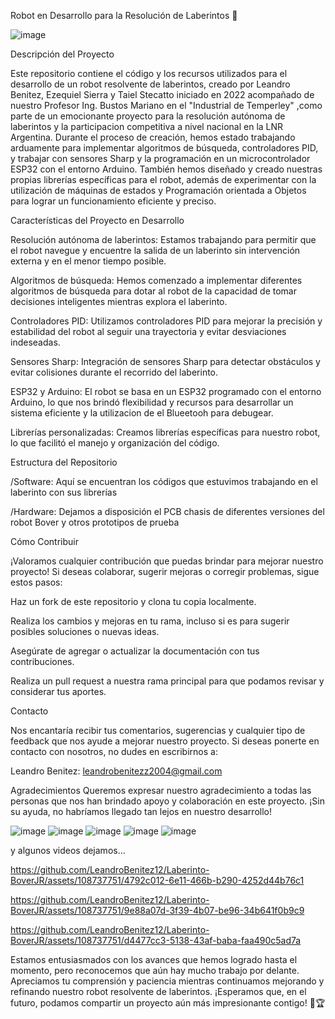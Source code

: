 
Robot en Desarrollo para la Resolución de Laberintos 🚧

![image](https://github.com/LeandroBenitez12/Laberinto-BoverJR/assets/108737751/8e0e0711-0f1c-469e-903a-441d05014f11)

Descripción del Proyecto

Este repositorio contiene el código y los recursos utilizados para el desarrollo de un robot resolvente de laberintos, creado por Leandro Benitez, Ezequiel Sierra y Taiel Stecatto iniciado en 2022 acompañado de nuestro Profesor Ing. Bustos Mariano en el "Industrial de Temperley" ,como parte de un emocionante proyecto para la resolución autónoma de laberintos y la participacion competitiva a nivel nacional en la LNR Argentina. 
Durante el proceso de creación, hemos estado trabajando arduamente para implementar algoritmos de búsqueda, controladores PID, y trabajar con sensores Sharp y la programación en un microcontrolador ESP32 con el entorno Arduino. También hemos diseñado y creado nuestras propias librerías específicas para el robot, además de experimentar con la utilización de máquinas de estados y Programación orientada a Objetos para lograr un funcionamiento eficiente y preciso.


Características del Proyecto en Desarrollo

Resolución autónoma de laberintos: Estamos trabajando para permitir que el robot navegue y encuentre la salida de un laberinto sin intervención externa y en el menor tiempo posible.

Algoritmos de búsqueda: Hemos comenzado a implementar diferentes algoritmos de búsqueda para dotar al robot de la capacidad de tomar decisiones inteligentes mientras explora el laberinto.

Controladores PID: Utilizamos controladores PID para mejorar la precisión y estabilidad del robot al seguir una trayectoria y evitar desviaciones indeseadas.

Sensores Sharp: Integración de sensores Sharp para detectar obstáculos y evitar colisiones durante el recorrido del laberinto.

ESP32 y Arduino: El robot se basa en un ESP32 programado con el entorno Arduino, lo que nos brindó flexibilidad y recursos para desarrollar un sistema eficiente y la utilizacion de el Blueetooh para debugear.

Librerías personalizadas: Creamos librerías específicas para nuestro robot, lo que facilitó el manejo y organización del código.


Estructura del Repositorio

/Software: Aquí se encuentran los códigos que estuvimos trabajando en el laberinto con sus librerías

/Hardware: Dejamos a disposición el PCB chasis de diferentes versiones del robot Bover y otros prototipos de prueba


Cómo Contribuir

¡Valoramos cualquier contribución que puedas brindar para mejorar nuestro proyecto! Si deseas colaborar, sugerir mejoras o corregir problemas, sigue estos pasos:

Haz un fork de este repositorio y clona tu copia localmente.

Realiza los cambios y mejoras en tu rama, incluso si es para sugerir posibles soluciones o nuevas ideas.

Asegúrate de agregar o actualizar la documentación con tus contribuciones.

Realiza un pull request a nuestra rama principal para que podamos revisar y considerar tus aportes.

Contacto

Nos encantaría recibir tus comentarios, sugerencias y cualquier tipo de feedback que nos ayude a mejorar nuestro proyecto. Si deseas ponerte en contacto con nosotros, no dudes en escribirnos a:

Leandro Benitez: leandrobenitezz2004@gmail.com

Agradecimientos
Queremos expresar nuestro agradecimiento a todas las personas que nos han brindado apoyo y colaboración en este proyecto. ¡Sin su ayuda, no habríamos llegado tan lejos en nuestro desarrollo!


![image](https://github.com/LeandroBenitez12/Laberinto-BoverJR/assets/108737751/4e4e53b1-e5e6-4691-9619-d417209de591)
![image](https://github.com/LeandroBenitez12/Laberinto-BoverJR/assets/108737751/d50ac377-7201-42da-962b-15cb5874c8b7)
![image](https://github.com/LeandroBenitez12/Laberinto-BoverJR/assets/108737751/b0dd3f8c-162c-4cc2-8012-adb96595a418)
![image](https://github.com/LeandroBenitez12/Laberinto-BoverJR/assets/108737751/e94b0c0e-6da6-49c8-a3d7-7009d5a12b78)
![image](https://github.com/LeandroBenitez12/Laberinto-BoverJR/assets/108737751/f38d6a19-3825-473d-ae85-92a67c5c4408)

y algunos videos dejamos...

https://github.com/LeandroBenitez12/Laberinto-BoverJR/assets/108737751/4792c012-6e11-466b-b290-4252d44b76c1

https://github.com/LeandroBenitez12/Laberinto-BoverJR/assets/108737751/9e88a07d-3f39-4b07-be96-34b641f0b9c9

https://github.com/LeandroBenitez12/Laberinto-BoverJR/assets/108737751/d4477cc3-5138-43af-baba-faa490c5ad7a



Estamos entusiasmados con los avances que hemos logrado hasta el momento, pero reconocemos que aún hay mucho trabajo por delante. Apreciamos tu comprensión y paciencia mientras continuamos mejorando y refinando nuestro robot resolvente de laberintos. ¡Esperamos que, en el futuro, podamos compartir un proyecto aún más impresionante contigo! 🤖🏆
